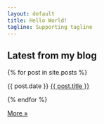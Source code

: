 ```yaml
---
layout: default
title: Hello World!
tagline: Supporting tagline
---
```

<div class="span12">
  <div class="row-fluid">
    <div class="span6 js-blognews">
      <h2>Latest from my blog</h2>
      <section>
        {% for post in site.posts %}
            <p class="feedentry">
              <span class="publishDate">{{ post.date }}</span>
              <a href="{{ post.url }}">{{ post.title }}</a>
            </p>
        {% endfor %}
      </section>
      <p><a class="btn" href="posts.html" target="_window">More »</a></p>
    </div>
    <div class="span6 js-tweets"></div>
  </div>
  <div class="row-fluid">
    <div class="span6 js-stackoverflow-top"></div>
    <div class="span6 js-stackoverflow-latest"></div>
  </div>
  <div class="row-fluid">
    <div class="span12 js-github-latest"></div>
  </div>  
</div>
<script>
$(function(){
  $(".publishDate").each(function(el){
    var $el = $(this);
    $el.html(moment($el.text()).fromNow());
  });
});
</script>